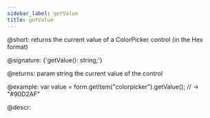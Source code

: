 ```yaml
---
sidebar_label: getValue
title: getValue
---          
```


@short: returns the current value of a ColorPicker control (in the Hex format)

@signature: {'getValue(): string;'}

@returns:
param   string     the current value of the control

@example:
var value = form.getItem("colorpicker").getValue();
// -> "#90D2AF"

@descr:
